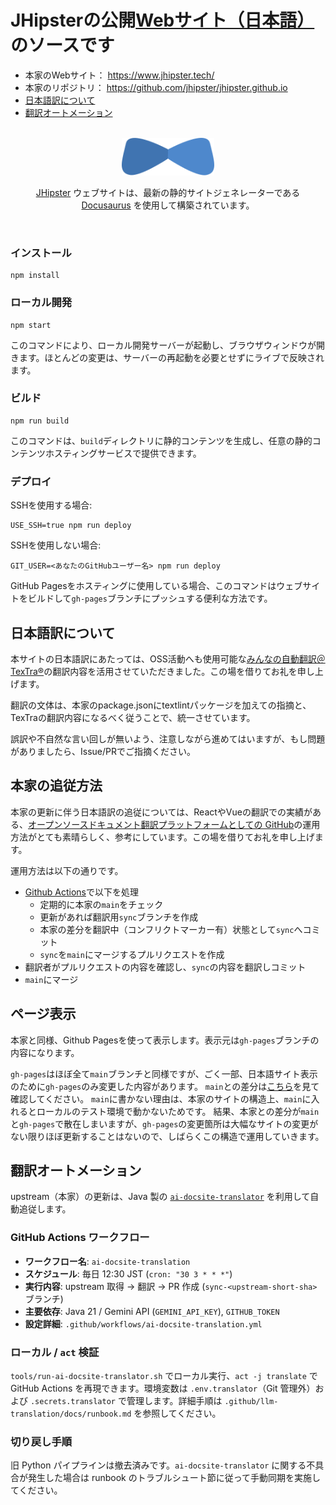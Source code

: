 # JHipsterの公開[Webサイト（日本語）](https://www.jhipster.tech/jp/) のソースです

- 本家のWebサイト： https://www.jhipster.tech/
- 本家のリポジトリ： https://github.com/jhipster/jhipster.github.io 
- [日本語訳について](#日本語訳について)
- [翻訳オートメーション](#翻訳オートメーション)

<p align="center">
  <br />
  <a href="https://jhipster.tech">
    <img src="./static/images/logo/logo-jhipster.svg" height="60px">
  </a>
</p>

<p align="center">
  <a href="https://jhipster.tech">JHipster</a> ウェブサイトは、最新の静的サイトジェネレーターである <a href="https://docusaurus.io/">Docusaurus</a> を使用して構築されています。
</p>
<br />

### インストール

```
npm install
```

### ローカル開発

```
npm start
```

このコマンドにより、ローカル開発サーバーが起動し、ブラウザウィンドウが開きます。ほとんどの変更は、サーバーの再起動を必要とせずにライブで反映されます。

### ビルド

```
npm run build
```

このコマンドは、`build`ディレクトリに静的コンテンツを生成し、任意の静的コンテンツホスティングサービスで提供できます。

### デプロイ

SSHを使用する場合:

```
USE_SSH=true npm run deploy
```

SSHを使用しない場合:

```
GIT_USER=<あなたのGitHubユーザー名> npm run deploy
```

GitHub Pagesをホスティングに使用している場合、このコマンドはウェブサイトをビルドして`gh-pages`ブランチにプッシュする便利な方法です。

## 日本語訳について
本サイトの日本語訳にあたっては、OSS活動へも使用可能な[みんなの自動翻訳＠TexTra®](https://mt-auto-minhon-mlt.ucri.jgn-x.jp/)の翻訳内容を活用させていただきました。この場を借りてお礼を申し上げます。

翻訳の文体は、本家のpackage.jsonにtextlintパッケージを加えての指摘と、TexTraの翻訳内容になるべく従うことで、統一させています。

誤訳や不自然な言い回しが無いよう、注意しながら進めてはいますが、もし問題がありましたら、Issue/PRでご指摘ください。

## 本家の追従方法
本家の更新に伴う日本語訳の追従については、ReactやVueの翻訳での実績がある、[オープンソースドキュメント翻訳プラットフォームとしての GitHub](https://zenn.dev/smikitky/articles/0d250f7367eda9)の運用方法がとても素晴らしく、参考にしています。この場を借りてお礼を申し上げます。

運用方法は以下の通りです。
- [Github Actions](https://github.com/jhipster/jp/actions/workflows/sync-upstream.yml)で以下を処理
  - 定期的に本家の`main`をチェック
  - 更新があれば翻訳用`sync`ブランチを作成
  - 本家の差分を翻訳中（コンフリクトマーカー有）状態として`sync`へコミット
  - `sync`を`main`にマージするプルリクエストを作成
- 翻訳者がプルリクエストの内容を確認し、`sync`の内容を翻訳しコミット
- `main`にマージ

## ページ表示
本家と同様、Github Pagesを使って表示します。表示元は`gh-pages`ブランチの内容になります。

`gh-pages`はほぼ全て`main`ブランチと同様ですが、ごく一部、日本語サイト表示のために`gh-pages`のみ変更した内容があります。
`main`との差分は[こちら](https://github.com/jhipster/jp/compare/main...gh-pages)を見て確認してください。
`main`に書かない理由は、本家のサイトの構造上、`main`に入れるとローカルのテスト環境で動かないためです。
結果、本家との差分が`main`と`gh-pages`で散在しまいますが、`gh-pages`の変更箇所は大幅なサイトの変更がない限りほぼ更新することはないので、しばらくこの構造で運用していきます。

## 翻訳オートメーション

upstream（本家）の更新は、Java 製の [`ai-docsite-translator`](https://github.com/hide212131/ai-docsite-translator) を利用して自動追従します。

### GitHub Actions ワークフロー

- **ワークフロー名**: `ai-docsite-translation`
- **スケジュール**: 毎日 12:30 JST (`cron: "30 3 * * *"`)
- **実行内容**: upstream 取得 → 翻訳 → PR 作成 (`sync-<upstream-short-sha>` ブランチ)
- **主要依存**: Java 21 / Gemini API (`GEMINI_API_KEY`), `GITHUB_TOKEN`
- **設定詳細**: `.github/workflows/ai-docsite-translation.yml`

### ローカル / `act` 検証

`tools/run-ai-docsite-translator.sh` でローカル実行、`act -j translate` で GitHub Actions を再現できます。環境変数は `.env.translator`（Git 管理外）および `.secrets.translator` で管理します。詳細手順は `.github/llm-translation/docs/runbook.md` を参照してください。

### 切り戻し手順

旧 Python パイプラインは撤去済みです。`ai-docsite-translator` に関する不具合が発生した場合は runbook のトラブルシュート節に従って手動同期を実施してください。
